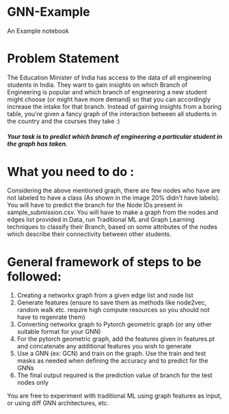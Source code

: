 # GNN-Example
An Example notebook

# Problem Statement
The Education Minister of India has access to the data of all engineering students in India. They want to gain insights on which Branch of Engineering is popular and which branch of engineering a new student might choose (or might have more demand) so that you can accordingly increase the intake for that branch. Instead of gaining insights from a boring table, you're given a fancy graph of the interaction between all students in the country and the courses they take :)

##### Your task is to predict which branch of engineering a particular student in the graph has taken.
# What you need to do :
Considering the above mentioned graph, there are few nodes who have are not labeled to have a class (As shown in the image 20% didn't have labels). You will have to predict the branch for the Node IDs present in sample_submission.csv. You will have to make a graph from the nodes and edges list provided in Data, run Traditional ML and Graph Learning techniques to classify their Branch, based on some attributes of the nodes which describe their connectivity between other students.

# General framework of steps to be followed:

1. Creating a networkx graph from a given edge list and node list
2. Generate features (ensure to save them as methods like node2vec, random walk etc. require high compute resources so you should not have to regenrate them)
3. Converting networkx graph to Pytorch geometric graph (or any other suitable format for your GNN)
4. For the pytorch geometric graph, add the features given in features.pt and concatenate any additional features you wish to generate
5. Use a GNN (ex: GCN) and train on the graph. Use the train and test masks as needed when defining the accuracy and to predict for the GNNs
6. The final output required is the prediction value of branch for the test nodes only

You are free to experiment with traditional ML using graph features as input, or using diff GNN architectures, etc.
